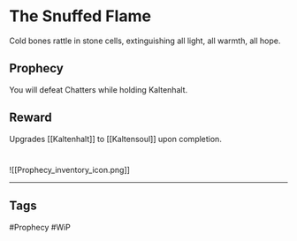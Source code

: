 # The Snuffed Flame
Cold bones rattle in stone cells, extinguishing all light, all warmth, all hope.
## Prophecy
You will defeat Chatters while holding Kaltenhalt.
## Reward
Upgrades [[Kaltenhalt]] to [[Kaltensoul]] upon completion. 

#
![[Prophecy_inventory_icon.png]]

---
## Tags
#Prophecy
#WiP 